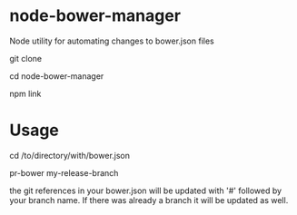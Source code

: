 # node-bower-manager
Node utility for automating changes to bower.json files

git clone <url-to-this-repo>

cd node-bower-manager

npm link

# Usage
cd /to/directory/with/bower.json

pr-bower my-release-branch

the git references in your bower.json will be updated with '#' followed by your branch name.  If there was already a branch it will be updated as well.

